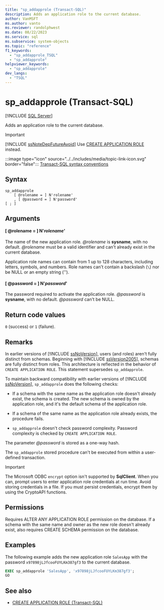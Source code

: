 ```yaml
---
title: "sp_addapprole (Transact-SQL)"
description: Adds an application role to the current database.
author: VanMSFT
ms.author: vanto
ms.reviewer: randolphwest
ms.date: 08/22/2023
ms.service: sql
ms.subservice: system-objects
ms.topic: "reference"
f1_keywords:
  - "sp_addapprole_TSQL"
  - "sp_addapprole"
helpviewer_keywords:
  - "sp_addapprole"
dev_langs:
  - "TSQL"
---
```

# sp_addapprole (Transact-SQL)

[!INCLUDE [SQL Server](../../includes/applies-to-version/sqlserver.md)]

Adds an application role to the current database.

> [!IMPORTANT]  
> [!INCLUDE [ssNoteDepFutureAvoid](../../includes/ssnotedepfutureavoid-md.md)] Use [CREATE APPLICATION ROLE](../../t-sql/statements/create-application-role-transact-sql.md) instead.

:::image type="icon" source="../../includes/media/topic-link-icon.svg" border="false"::: [Transact-SQL syntax conventions](../../t-sql/language-elements/transact-sql-syntax-conventions-transact-sql.md)

## Syntax

```syntaxsql
sp_addapprole
    [ @rolename = ] N'rolename'
    , [ @password = ] N'password'
[ ; ]
```

## Arguments

#### [ @rolename = ] N'*rolename*'

The name of the new application role. *@rolename* is **sysname**, with no default. *@rolename* must be a valid identifier and can't already exist in the current database.

Application role names can contain from 1 up to 128 characters, including letters, symbols, and numbers. Role names can't contain a backslash (`\`) nor be NULL or an empty string ('').

#### [ @password = ] N'*password*'

The password required to activate the application role. *@password* is **sysname**, with no default. *@password* can't be NULL.

## Return code values

`0` (success) or `1` (failure).

## Remarks

In earlier versions of [!INCLUDE [ssNoVersion](../../includes/ssnoversion-md.md)], users (and roles) aren't fully distinct from schemas. Beginning with [!INCLUDE [ssVersion2005](../../includes/ssversion2005-md.md)], schemas are fully distinct from roles. This architecture is reflected in the behavior of `CREATE APPLICATION ROLE`. This statement supersedes `sp_addapprole`.

To maintain backward compatibility with earlier versions of [!INCLUDE [ssNoVersion](../../includes/ssnoversion-md.md)], `sp_addapprole` does the following checks:

- If a schema with the same name as the application role doesn't already exist, the schema is created. The new schema is owned by the application role, and it's the default schema of the application role.

- If a schema of the same name as the application role already exists, the procedure fails.

- `sp_addapprole` doesn't check password complexity. Password complexity is checked by `CREATE APPLICATION ROLE`.

The parameter *@password* is stored as a one-way hash.

The `sp_addapprole` stored procedure can't be executed from within a user-defined transaction.

> [!IMPORTANT]  
> The Microsoft ODBC `encrypt` option isn't supported by **SqlClient**. When you can, prompt users to enter application role credentials at run time. Avoid storing credentials in a file. If you must persist credentials, encrypt them by using the CryptoAPI functions.

## Permissions

Requires ALTER ANY APPLICATION ROLE permission on the database. If a schema with the same name and owner as the new role doesn't already exist, also requires CREATE SCHEMA permission on the database.

## Examples

The following example adds the new application role `SalesApp` with the password `x97898jLJfcooFUYLKm387gf3` to the current database.

```sql
EXEC sp_addapprole 'SalesApp', 'x97898jLJfcooFUYLKm387gf3';
GO
```

## See also

- [CREATE APPLICATION ROLE (Transact-SQL)](../../t-sql/statements/create-application-role-transact-sql.md)
